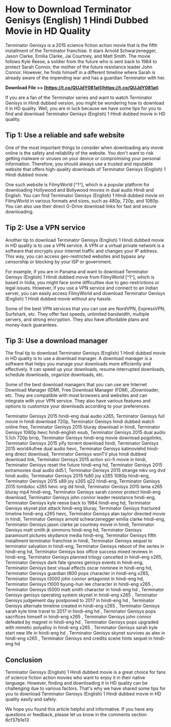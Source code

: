 
 
# How to Download Terminator Genisys (English) 1 Hindi Dubbed Movie in HD Quality
 
Terminator Genisys is a 2015 science fiction action movie that is the fifth installment of the Terminator franchise. It stars Arnold Schwarzenegger, Jason Clarke, Emilia Clarke, Jai Courtney, and Matt Smith. The movie follows Kyle Reese, a soldier from the future who is sent back to 1984 to protect Sarah Connor, the mother of the future resistance leader John Connor. However, he finds himself in a different timeline where Sarah is already aware of the impending war and has a guardian Terminator with her.
 
**Download File >> [https://t.co/QUJdY081at](https://t.co/QUJdY081at)**


 
If you are a fan of the Terminator series and want to watch Terminator Genisys in Hindi dubbed version, you might be wondering how to download it in HD quality. Well, you are in luck because we have some tips for you to find and download Terminator Genisys (English) 1 Hindi dubbed movie in HD quality.
 
## Tip 1: Use a reliable and safe website
 
One of the most important things to consider when downloading any movie online is the safety and reliability of the website. You don't want to risk getting malware or viruses on your device or compromising your personal information. Therefore, you should always use a trusted and reputable website that offers high-quality downloads of Terminator Genisys (English) 1 Hindi dubbed movie.
 
One such website is FilmyWorld [^1^], which is a popular platform for downloading Hollywood and Bollywood movies in dual audio Hindi and English. You can find Terminator Genisys (English) 1 Hindi dubbed movie on FilmyWorld in various formats and sizes, such as 480p, 720p, and 1080p. You can also use their direct G-Drive download links for fast and secure downloading.
 
## Tip 2: Use a VPN service
 
Another tip to download Terminator Genisys (English) 1 Hindi dubbed movie in HD quality is to use a VPN service. A VPN or a virtual private network is a software that encrypts your internet traffic and changes your IP address. This way, you can access geo-restricted websites and bypass any censorship or blocking by your ISP or government.
 
For example, if you are in Panama and want to download Terminator Genisys (English) 1 Hindi dubbed movie from FilmyWorld [^1^], which is based in India, you might face some difficulties due to geo-restrictions or legal issues. However, if you use a VPN service and connect to an Indian server, you can easily access FilmyWorld and download Terminator Genisys (English) 1 Hindi dubbed movie without any hassle.
 
Some of the best VPN services that you can use are NordVPN, ExpressVPN, Surfshark, etc. They offer fast speeds, unlimited bandwidth, multiple servers, and strong encryption. They also have affordable plans and money-back guarantees.
 
## Tip 3: Use a download manager
 
The final tip to download Terminator Genisys (English) 1 Hindi dubbed movie in HD quality is to use a download manager. A download manager is a software that helps you manage your downloads more efficiently and effectively. It can speed up your downloads, resume interrupted downloads, schedule downloads, organize downloads, etc.
 
Some of the best download managers that you can use are Internet Download Manager (IDM), Free Download Manager (FDM), JDownloader, etc. They are compatible with most browsers and websites and can integrate with your VPN service. They also have various features and options to customize your downloads according to your preferences.
 
Terminator Genisys 2015 hindi-eng dual audio x265,  Terminator Genisys full movie in hindi download 720p,  Terminator Genisys hindi dubbed watch online free,  Terminator Genisys 2015 bluray download in hindi,  Terminator Genisys 1080p hevc hindi-english esub,  Terminator Genisys 2015 dual audio 5.1ch 720p brrip,  Terminator Genisys hindi-eng movie download pogolinks,  Terminator Genisys 2015 yify torrent download hindi,  Terminator Genisys 2015 world4ufree dual audio hevc,  Terminator Genisys katmoviehd hindi-eng direct download,  Terminator Genisys wonTV plus hindi dubbed download link,  Terminator Genisys 2015 action sci-fi movie in hindi,  Terminator Genisys reset the future hindi-eng hd,  Terminator Genisys 2015 extramovies dual audio dd5.1,  Terminator Genisys 2015 strange mkv org dvd hindi audio,  Terminator Genisys 2015 fs80 joy x265 1080p hindi-eng,  Terminator Genisys 2015 s89 joy x265 q22 hindi-eng,  Terminator Genisys 2015 tombdoc x265 hevc org dd hindi,  Terminator Genisys 2015 lama x265 bluray mp4 hindi-eng,  Terminator Genisys sarah connor protect hindi-eng download,  Terminator Genisys john connor leader resistance hindi-eng,  Terminator Genisys kyle reese back to 1984 hindi-eng hd,  Terminator Genisys skynet plot attack hindi-eng bluray,  Terminator Genisys fractured timeline hindi-eng x265 hevc,  Terminator Genisys alan taylor directed movie in hindi,  Terminator Genisys arnold schwarzenegger emilia clarke hindi-eng,  Terminator Genisys jason clarke jai courtney movie in hindi,  Terminator Genisys matt smith jk simmons hindi-eng hd,  Terminator Genisys paramount pictures skydance media hindi-eng,  Terminator Genisys fifth installment terminator franchise in hindi,  Terminator Genisys sequel to terminator salvation in hindi-eng,  Terminator Genisys reboot of the series in hindi-eng hd,  Terminator Genisys box office success mixed reviews in hindi-eng,  Terminator Genisys planned trilogy cancelled in hindi-eng x265,  Terminator Genisys dark fate ignores genisys events in hindi-eng,  Terminator Genisys best visual effects oscar nominee in hindi-eng hd,  Terminator Genisys guardian t800 pops character in hindi-eng x265,  Terminator Genisys t3000 john connor antagonist in hindi-eng hd,  Terminator Genisys t1000 byung-hun lee character in hindi-eng x265 ,  Terminator Genisys t5000 matt smith character in hindi-eng hd ,  Terminator Genisys genisys operating system skynet in hindi-eng x265 ,  Terminator Genisys judgement day postponed to 2017 in hindi-eng hd ,  Terminator Genisys alternate timeline created in hindi-eng x265 ,  Terminator Genisys sarah kyle time travel to 2017 in hindi-eng hd ,  Terminator Genisys pops sacrifices himself in hindi-eng x265 ,  Terminator Genisys john connor defeated by magnet in hindi-eng hd ,  Terminator Genisys pops upgraded with mimetic polyalloy in hindi-eng x265 ,  Terminator Genisys sarah kyle start new life in hindi-eng hd ,  Terminator Genisys skynet survives as alex in hindi-eng x265 ,  Terminator Genisys end credits scene hints sequel in hindi-eng hd
 
## Conclusion
 
Terminator Genisys (English) 1 Hindi dubbed movie is a great choice for fans of science fiction action movies who want to enjoy it in their native language. However, finding and downloading it in HD quality can be challenging due to various factors. That's why we have shared some tips for you to download Terminator Genisys (English) 1 Hindi dubbed movie in HD quality easily and safely.
 
We hope you found this article helpful and informative. If you have any questions or feedback, please let us know in the comments section
 8cf37b1e13
 
